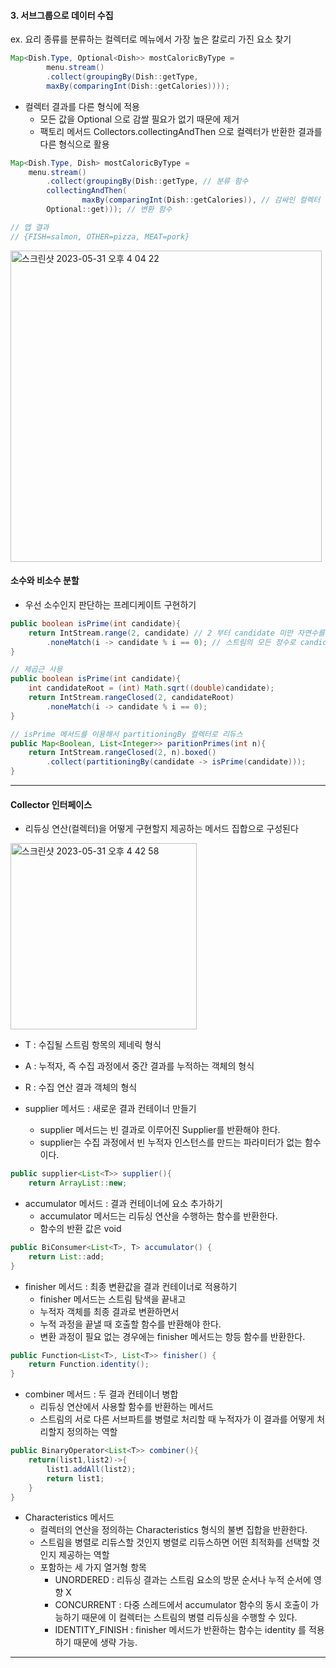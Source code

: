 #### 3. 서브그룹으로 데이터 수집
ex. 요리 종류를 분류하는 컬렉터로 메뉴에서 가장 높은 칼로리 가진 요소 찾기
    

```java
Map<Dish.Type, Optional<Dish>> mostCaloricByType = 
        menu.stream()
        .collect(groupingBy(Dish::getType,
        maxBy(comparingInt(Dish::getCalories))));
```


- 컬렉터 결과를 다른 형식에 적용
  - 모든 값을 Optional 으로 감쌀 필요가 없기 때문에 제거
  - 팩토리 메서드 Collectors.collectingAndThen 으로 컬렉터가 반환한 결과를 다른 형식으로 활용

    
```java
Map<Dish.Type, Dish> mostCaloricByType = 
    menu.stream()
        .collect(groupingBy(Dish::getType, // 분류 함수
        collectingAndThen( 
                maxBy(comparingInt(Dish::getCalories)), // 감싸인 컬렉터
        Optional::get))); // 변환 함수

// 맵 결과
// {FISH=salmon, OTHER=pizza, MEAT=pork}
```


<img width="498" alt="스크린샷 2023-05-31 오후 4 04 22" src="https://github.com/hhiyeon/hhiyeon/assets/52193680/dd8c7cee-3f78-4ff3-a5bd-4d6e5a76b627">




#### 소수와 비소수 분할
- 우선 소수인지 판단하는 프레디케이트 구현하기


```java
public boolean isPrime(int candidate){
    return IntStream.range(2, candidate) // 2 부터 candidate 미만 자연수를 생성하고
        .noneMatch(i -> candidate % i == 0); // 스트림의 모든 정수로 candidate를 나눌 수 없는 경우 참 반환
}

// 제곱근 사용
public boolean isPrime(int candidate){
    int candidateRoot = (int) Math.sqrt((double)candidate);
    return IntStream.rangeClosed(2, candidateRoot)
        .noneMatch(i -> candidate % i == 0);
}

// isPrime 메서드를 이용해서 partitioningBy 컬렉터로 리듀스
public Map<Boolean, List<Integer>> paritionPrimes(int n){
    return IntStream.rangeClosed(2, n).boxed()
        .collect(partitioningBy(candidate -> isPrime(candidate)));
}
```


---
#### Collector 인터페이스
- 리듀싱 연산(컬렉터)을 어떻게 구현할지 제공하는 메서드 집합으로 구성된다


<img width="298" alt="스크린샷 2023-05-31 오후 4 42 58" src="https://github.com/hhiyeon/hhiyeon/assets/52193680/0194c3b0-bb23-4937-b014-ef3482ccb4b3">


- T : 수집될 스트림 항목의 제네릭 형식
- A : 누적자, 즉 수집 과정에서 중간 결과를 누적하는 객체의 형식
- R : 수집 연산 결과 객체의 형식


- supplier 메서드 : 새로운 결과 컨테이너 만들기
  - supplier 메서드는 빈 결과로 이루어진 Supplier를 반환해야 한다.
  - supplier는 수집 과정에서 빈 누적자 인스턴스를 만드는 파라미터가 없는 함수이다.


```java
public supplier<List<T>> supplier(){
    return ArrayList::new;
```


- accumulator 메서드 : 결과 컨테이너에 요소 추가하기
  - accumulator 메서드는 리듀싱 연산을 수행하는 함수를 반환한다.
  - 함수의 반환 값은 void


```java
public BiConsumer<List<T>, T> accumulator() {
    return List::add;
}
```


- finisher 메서드 : 최종 변환값을 결과 컨테이너로 적용하기
  - finisher 메서드는 스트림 탐색을 끝내고 
  - 누적자 객체를 최종 결과로 변환하면서 
  - 누적 과정을 끝낼 때 호출할 함수를 반환해야 한다.
  - 변환 과정이 필요 없는 경우에는 finisher 메서드는 항등 함수를 반환한다.


```java
public Function<List<T>, List<T>> finisher() {
    return Function.identity();
}
```


- combiner 메서드 : 두 결과 컨테이너 병합
  - 리듀싱 연산에서 사용할 함수를 반환하는 메서드
  - 스트림의 서로 다른 서브파트를 병렬로 처리할 때 누적자가 이 결과를 어떻게 처리할지 정의하는 역할


```java
public BinaryOperator<List<T>> combiner(){
    return(list1,list2)->{
        list1.addAll(list2);
        return list1;
    }
}
```


- Characteristics 메서드
  - 컬렉터의 연산을 정의하는 Characteristics 형식의 불변 집합을 반환한다.
  - 스트림을 병렬로 리듀스할 것인지 병렬로 리듀스하면 어떤 최적화를 선택할 것인지 제공하는 역할
  - 포함하는 세 가지 열거형 항목
    - UNORDERED : 리듀싱 결과는 스트림 요소의 방문 순서나 누적 순서에 영향 X
    - CONCURRENT : 다중 스레드에서 accumulator 함수의 동시 호출이 가능하기 때문에 이 컬렉터는 스트림의 병렬 리듀싱을 수행할 수 있다. 
    - IDENTITY_FINISH : finisher 메서드가 반환하는 함수는 identity 를 적용하기 때문에 생략 가능.


---

